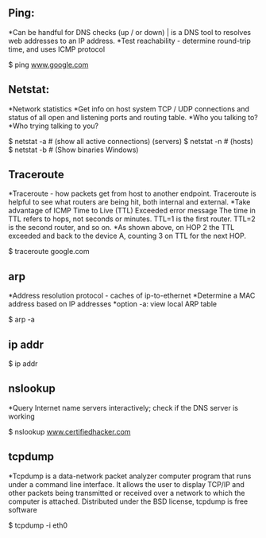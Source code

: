 ## Ping:
*Can be handful for DNS checks (up / or down) | is a DNS tool to resolves web addresses to an IP address.
*Test reachability - determine round-trip time, and uses ICMP protocol
 
 $ ping www.google.com 

## Netstat:
*Network statistics
*Get info on host system TCP / UDP connections and status of all open and listening ports and routing table.
*Who you talking to?
*Who trying talking to you?

 $ netstat -a # (show all active connections) (servers)
 $ netstat -n # (hosts)
 $ netstat -b # (Show binaries Windows)
 
## Traceroute
*Traceroute - how packets get from host to another endpoint. Traceroute is helpful to see what routers are being hit, both internal and external.
*Take advantage of ICMP Time to Live (TTL) Exceeded error message
        The time in TTL refers to hops, not seconds or minutes.
        TTL=1 is the first router.
        TTL=2 is the second router, and so on.
*As shown above, on HOP 2 the TTL exceeded and back to the device A, counting 3 on TTL for the next HOP.
 
 $ traceroute google.com

## arp
*Address resolution protocol - caches of ip-to-ethernet
*Determine a MAC address based on IP addresses
*option -a: view local ARP table
 
 $ arp -a
 
## ip addr
 
 $ ip addr

## nslookup
*Query Internet name servers interactively; check if the DNS server is working

 $ nslookup www.certifiedhacker.com

## tcpdump
*Tcpdump is a data-network packet analyzer computer program that runs under a command line interface. It allows the user to display TCP/IP and other
packets being transmitted or received over a network to which the computer is attached. Distributed under the BSD license, tcpdump is free software

 $ tcpdump -i eth0
 






